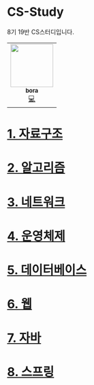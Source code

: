 # CS-Study
8기 19반 CS스터디입니다.
<!-- ALL-CONTRIBUTORS-LIST:START - Do not remove or modify this section -->
<!-- prettier-ignore-start -->
<!-- markdownlint-disable -->
<table>
  <tr>
    <td align="center"><a href="https://github.com/bora2292"><img src="https://avatars.githubusercontent.com/u/110080343?v=4?s=100" width="100px;" alt=""/><br /><sub><b>bora</b></sub></a><br /><a href="https://github.com/ssafy8th-cs-study/CS-Study/commits?author=bora2292" title="Code">💻</a></td>
  </tr>
</table>

<!-- markdownlint-restore -->
<!-- prettier-ignore-end -->

<!-- ALL-CONTRIBUTORS-LIST:END -->
# [1. 자료구조](./content/자료구조.md)
# [2. 알고리즘](./content/알고리즘.md)
# [3. 네트워크](./content/네트워크.md)
# [4. 운영체제](./content/운영체제.md)
# [5. 데이터베이스](./content/데이터베이스.md)
# [6. 웹](./content/웹.md)
# [7. 자바](./content/자바.md)
# [8. 스프링](./content/스프링.md)





